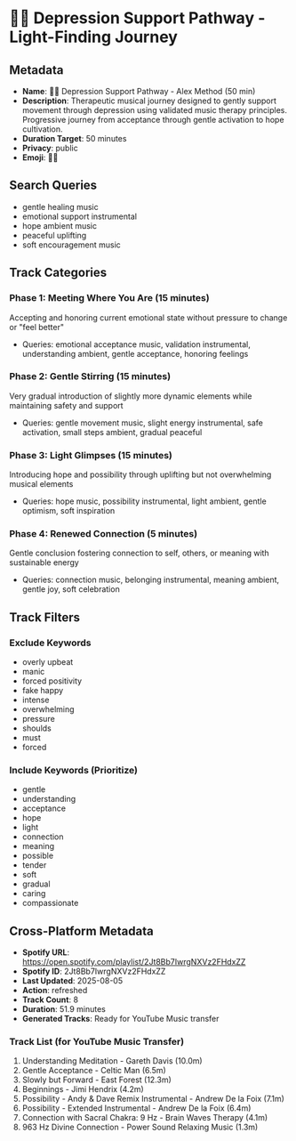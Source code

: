 # 🧘‍♀️ Depression Support Pathway - Light-Finding Journey

## Metadata

- **Name**: 🧘‍♀️ Depression Support Pathway - Alex Method (50 min)
- **Description**: Therapeutic musical journey designed to gently support movement through depression using validated music therapy principles. Progressive journey from acceptance through gentle activation to hope cultivation.
- **Duration Target**: 50 minutes
- **Privacy**: public
- **Emoji**: 🧘‍♀️

## Search Queries

- gentle healing music
- emotional support instrumental
- hope ambient music
- peaceful uplifting
- soft encouragement music

## Track Categories

### Phase 1: Meeting Where You Are (15 minutes)

Accepting and honoring current emotional state without pressure to change or "feel better"

- Queries: emotional acceptance music, validation instrumental, understanding ambient, gentle acceptance, honoring feelings

### Phase 2: Gentle Stirring (15 minutes)

Very gradual introduction of slightly more dynamic elements while maintaining safety and support

- Queries: gentle movement music, slight energy instrumental, safe activation, small steps ambient, gradual peaceful

### Phase 3: Light Glimpses (15 minutes)

Introducing hope and possibility through uplifting but not overwhelming musical elements

- Queries: hope music, possibility instrumental, light ambient, gentle optimism, soft inspiration

### Phase 4: Renewed Connection (5 minutes)

Gentle conclusion fostering connection to self, others, or meaning with sustainable energy

- Queries: connection music, belonging instrumental, meaning ambient, gentle joy, soft celebration

## Track Filters

### Exclude Keywords

- overly upbeat
- manic
- forced positivity
- fake happy
- intense
- overwhelming
- pressure
- shoulds
- must
- forced

### Include Keywords (Prioritize)

- gentle
- understanding
- acceptance
- hope
- light
- connection
- meaning
- possible
- tender
- soft
- gradual
- caring
- compassionate

## Cross-Platform Metadata
- **Spotify URL**: https://open.spotify.com/playlist/2Jt8Bb7IwrgNXVz2FHdxZZ
- **Spotify ID**: 2Jt8Bb7IwrgNXVz2FHdxZZ
- **Last Updated**: 2025-08-05
- **Action**: refreshed
- **Track Count**: 8
- **Duration**: 51.9 minutes
- **Generated Tracks**: Ready for YouTube Music transfer

### Track List (for YouTube Music Transfer)
 1. Understanding Meditation - Gareth Davis (10.0m)
 2. Gentle Acceptance - Celtic Man (6.5m)
 3. Slowly but Forward - East Forest (12.3m)
 4. Beginnings - Jimi Hendrix (4.2m)
 5. Possibility - Andy & Dave Remix Instrumental - Andrew De la Foix (7.1m)
 6. Possibility - Extended Instrumental - Andrew De la Foix (6.4m)
 7. Connection with Sacral Chakra: 9 Hz - Brain Waves Therapy (4.1m)
 8. 963 Hz Divine Connection - Power Sound Relaxing Music (1.3m)
